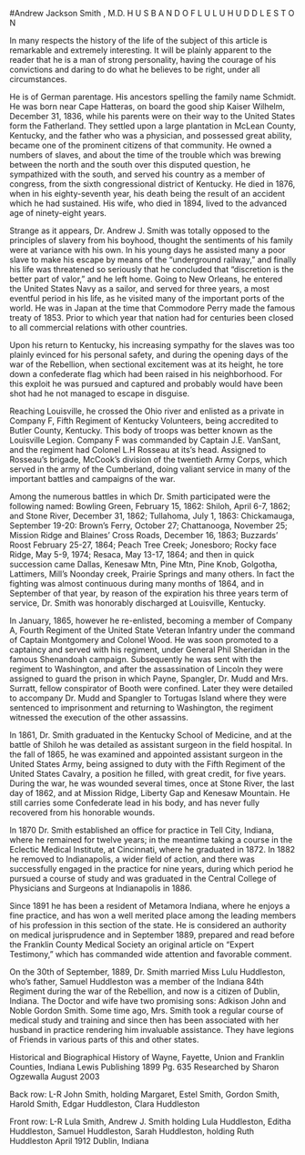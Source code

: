 #Andrew Jackson Smith , M.D.
H U S B A N D O F L U L U H U D D L E S T O N

In many respects the history of the life of the subject of this article is remarkable and extremely interesting.	It will be plainly apparent to the reader that he is a man of strong personality, having the courage of his convictions and daring to do what he believes to be right, under all circumstances.

He is of German parentage. His ancestors spelling the family name Schmidt. He was born near Cape Hatteras, on board the good ship Kaiser Wilhelm, December 31, 1836, while his parents were on their way to the United States form the Fatherland. They settled upon a large plantation in McLean County, Kentucky, and the father who was a physician, and possessed great ability, became one of the prominent citizens of that community. He owned a numbers of slaves, and about the time of the trouble which was brewing between the north and the south over this disputed question, he sympathized with the south, and served his country as a member of congress, from the sixth congressional district of Kentucky. He died in 1876, when in his eighty-seventh year, his death being the result of an accident which he had sustained.	His wife, who died in 1894, lived to the advanced age of ninety-eight years.

Strange as it appears, Dr. Andrew J. Smith was totally opposed to the principles of slavery from his boyhood, thought the sentiments of his family were at variance with his own. In his young days he assisted many a poor slave to make his escape by means of the “underground railway,” and finally his life was threatened so seriously that he concluded that “discretion is the better part of valor,” and he left home. Going to New Orleans, he entered the United States Navy as a sailor, and served for three years, a most eventful period in his life, as he visited many of the important ports of the world. He was in Japan at the time that Commodore Perry made the famous treaty of 1853. Prior to which year that nation had for centuries been closed to all commercial relations with other countries.

Upon his return to Kentucky, his increasing sympathy for the slaves was too plainly evinced for his personal safety, and during the opening days of the war of the Rebellion, when sectional excitement was at its height, he tore down a confederate flag which had been raised in his neighborhood. For this exploit he was pursued and captured and probably would have been shot had he not managed to escape in disguise.

Reaching Louisville, he crossed the Ohio river and enlisted as a private in Company F, Fifth Regiment of Kentucky Volunteers, being accredited to Butler County, Kentucky. This body of troops was better known as the Louisville Legion. Company F was commanded by Captain J.E. VanSant, and the regiment had Colonel L.H Rosseau at its’s head. Assigned to Rosseau’s brigade, McCook’s division of the twentieth Army Corps, which served in the army of the Cumberland, doing valiant service in many of the important battles and campaigns of the war.

Among the numerous battles in which Dr. Smith participated were the following named: Bowling Green, February 15, 1862: Shiloh, April 6-7, 1862; and Stone River, December 31, 1862; Tullahoma, July 1, 1863: Chickamauga, September 19-20: Brown’s Ferry, October 27; Chattanooga, November 25; Mission Ridge and Blaines’ Cross Roads, December 16, 1863; Buzzards’ Roost February 25-27, 1864; Peach Tree Creek; Jonesboro; Rocky face Ridge, May 5-9, 1974; Resaca, May 13-17, 1864; and then in quick succession came Dallas, Kenesaw Mtn, Pine Mtn, Pine Knob, Golgotha, Lattimers, Mill’s Noonday creek, Prairie Springs and many others. In fact the fighting was almost continuous during many months of 1864, and in September of that year, by reason of the expiration his three years term of service, Dr. Smith was honorably discharged at Louisville, Kentucky.

In January, 1865, however he re-enlisted, becoming a member of Company A, Fourth Regiment of the United State Veteran Infantry under the command of Captain Montgomery and Colonel Wood. He was soon promoted to a captaincy and served with his regiment, under General Phil Sheridan in the famous Shenandoah campaign. Subsequently he was sent with the regiment to Washington, and after the assassination of Lincoln they were assigned to guard the prison in which Payne, Spangler, Dr. Mudd and Mrs. Surratt, fellow conspirator of Booth were confined. Later they were detailed to accompany Dr. Mudd and Spangler to Tortugas Island where they were sentenced to imprisonment and returning to Washington, the regiment witnessed the execution of the other assassins.

In 1861, Dr. Smith graduated in the Kentucky School of Medicine, and at the battle of Shiloh he was detailed as assistant surgeon in the field hospital. In the fall of 1865, he was examined and appointed assistant surgeon in the United States Army, being assigned to duty with the Fifth Regiment of the United States Cavalry, a position he filled, with great credit, for five years. During the war, he was wounded several times, once at Stone River, the last day of 1862, and at Mission Ridge, Liberty Gap and Kenesaw Mountain. He still carries some Confederate lead in his body, and has never fully recovered from his honorable wounds.

In 1870 Dr. Smith established an office for practice in Tell City, Indiana, where he remained for twelve years; in the meantime taking a course in the Eclectic Medical Institute, at Cincinnati, where he graduated in 1872. In 1882 he removed to Indianapolis, a wider field of action, and there was successfully engaged in the practice for nine years, during which period he pursued a course of study and was graduated in the Central College of Physicians and Surgeons at Indianapolis in 1886.

Since 1891 he has been a resident of Metamora Indiana, where he enjoys a fine practice, and has won a well merited place among the leading members of his profession in this section of the state. He is considered an authority on medical jurisprudence and in September 1889, prepared and read before the Franklin County Medical Society an original article on “Expert Testimony,” which has commanded wide attention and favorable comment.

On the 30th of September, 1889, Dr. Smith married Miss Lulu Huddleston, who’s father, Samuel Huddleston was a member of the Indiana 84th Regiment during the war of the Rebellion, and now is a citizen of Dublin, Indiana. The Doctor and wife have two promising sons: Adkison John and Noble Gordon Smith. Some time ago, Mrs. Smith took a regular course of medical study and training and since then has been associated with her husband in practice rendering him invaluable assistance. They have legions of Friends in various parts of this and other states.



Historical and Biographical History of Wayne, Fayette,	Union and Franklin Counties, Indiana Lewis Publishing	1899	Pg. 635	Researched by Sharon Ogzewalla August 2003
 
 



Back row: L-R John Smith, holding Margaret, Estel Smith, Gordon Smith, Harold Smith, Edgar Huddleston, Clara Huddleston

Front row: L-R Lula Smith, Andrew J. Smith holding Lula Huddleston, Editha Huddleston, Samuel Huddleston, Sarah Huddleston, holding Ruth Huddleston April 1912 Dublin, Indiana